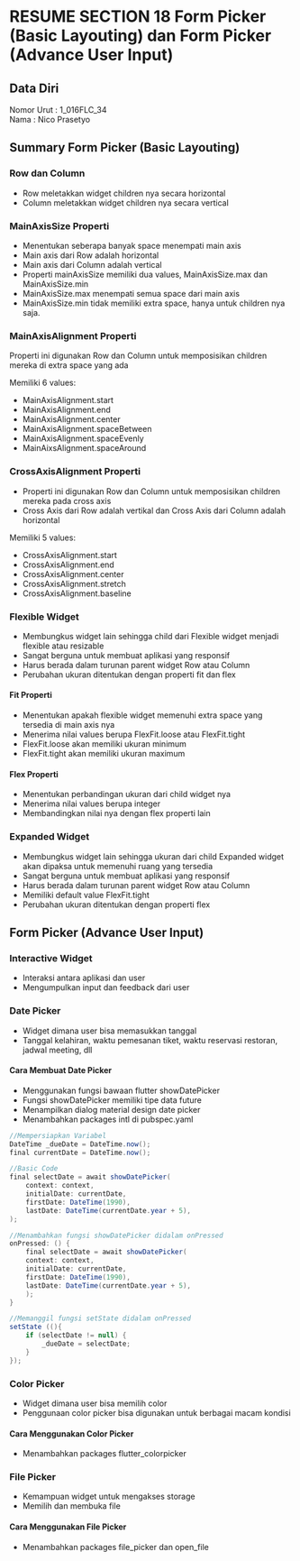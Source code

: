 # RESUME SECTION 18 Form Picker (Basic Layouting) dan Form Picker (Advance User Input)

## Data Diri
Nomor Urut  : 1_016FLC_34 <br>
Nama        : Nico Prasetyo

## Summary Form Picker (Basic Layouting) 

### Row dan Column
- Row meletakkan widget children nya secara horizontal 
- Column meletakkan widget children nya secara vertical

### MainAxisSize Properti
- Menentukan seberapa banyak space menempati main axis
- Main axis dari Row adalah horizontal
- Main axis dari Column adalah vertical
- Properti mainAxisSize memiliki dua values, MainAxisSize.max dan MainAxisSize.min
- MainAxisSize.max menempati semua space dari main axis
- MainAxisSize.min tidak memiliki extra space, hanya untuk children nya saja.

### MainAxisAlignment Properti
Properti ini digunakan Row dan Column untuk memposisikan children mereka di extra space yang ada <br>

Memiliki 6 values:
- MainAxisAlignment.start
- MainAxisAlignment.end
- MainAxisAlignment.center
- MainAxisAlignment.spaceBetween
- MainAxisAlignment.spaceEvenly
- MainAixsAlignment.spaceAround

### CrossAxisAlignment Properti
- Properti ini digunakan Row dan Column untuk memposisikan children mereka pada cross axis
- Cross Axis dari Row adalah vertikal dan Cross Axis dari Column adalah horizontal <br>

Memiliki 5 values:
- CrossAxisAlignment.start
- CrossAxisAlignment.end
- CrossAxisAlignment.center
- CrossAxisAlignment.stretch
- CrossAxisAlignment.baseline

### Flexible Widget
- Membungkus widget lain sehingga child dari Flexible widget menjadi flexible atau resizable
- Sangat berguna untuk membuat aplikasi yang responsif
- Harus berada dalam turunan parent widget Row atau Column
- Perubahan ukuran ditentukan dengan properti fit dan flex

#### Fit Properti
- Menentukan apakah flexible widget memenuhi extra space yang tersedia di main axis nya
- Menerima nilai values berupa FlexFit.loose atau FlexFit.tight
- FlexFit.loose akan memiliki ukuran minimum
- FlexFit.tight akan memiliki ukuran maximum

#### Flex Properti
- Menentukan perbandingan ukuran dari child widget nya
- Menerima nilai values berupa integer
- Membandingkan nilai nya dengan flex properti lain

### Expanded Widget
- Membungkus widget lain sehingga ukuran dari child Expanded widget akan dipaksa untuk memenuhi ruang yang tersedia
- Sangat berguna untuk membuat aplikasi yang responsif
- Harus berada dalam turunan parent widget Row atau Column
- Memiliki default value FlexFit.tight
- Perubahan ukuran ditentukan dengan properti flex

## Form Picker (Advance User Input)

### Interactive Widget
- Interaksi antara aplikasi dan user
- Mengumpulkan input dan feedback dari user

### Date Picker
- Widget dimana user bisa memasukkan tanggal
- Tanggal kelahiran, waktu pemesanan tiket, waktu reservasi restoran, jadwal meeting, dll

#### Cara Membuat Date Picker
- Menggunakan fungsi bawaan flutter showDatePicker
- Fungsi showDatePicker memiliki tipe data future
- Menampilkan dialog material design date picker
- Menambahkan packages intl di pubspec.yaml

```cs
//Mempersiapkan Variabel
DateTime _dueDate = DateTime.now();
final currentDate = DateTime.now();

//Basic Code
final selectDate = await showDatePicker(
    context: context,
    initialDate: currentDate,
    firstDate: DateTime(1990),
    lastDate: DateTime(currentDate.year + 5),
);

//Menambahkan fungsi showDatePicker didalam onPressed
onPressed: () {
    final selectDate = await showDatePicker(
    context: context,
    initialDate: currentDate,
    firstDate: DateTime(1990),
    lastDate: DateTime(currentDate.year + 5),
    );
}

//Memanggil fungsi setState didalam onPressed
setState ((){
    if (selectDate != null) {
        _dueDate = selectDate;
    }
});
```

### Color Picker
- Widget dimana user bisa memilih color
- Penggunaan color picker bisa digunakan untuk berbagai macam kondisi

#### Cara Menggunakan Color Picker
- Menambahkan packages flutter_colorpicker

### File Picker
- Kemampuan widget untuk mengakses storage
- Memilih dan membuka file

#### Cara Menggunakan File Picker
- Menambahkan packages file_picker dan open_file